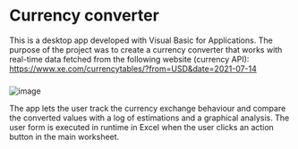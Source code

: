# Currency converter

This is a desktop app developed with Visual Basic for Applications. The purpose of the project was to create a currency converter that works with real-time data fetched from the following website (currency API): https://www.xe.com/currencytables/?from=USD&date=2021-07-14 
### 

![image](https://github.com/DanielHzp/WebScrappingApp-CurrencyConverter-VB/assets/124480168/be0deca5-1b12-43b0-b3ae-03547c4cd7d0=250x250)





The app lets the user track the currency exchange behaviour and compare the converted values with a log of estimations and a graphical analysis.
The user form is executed in runtime in Excel when the user clicks an action button in the main worksheet.










